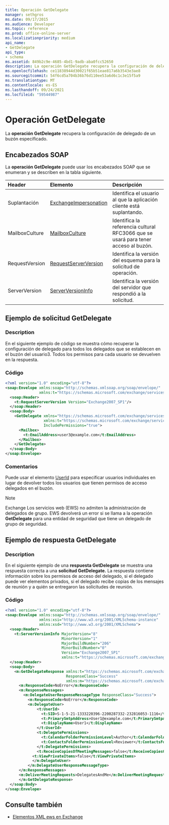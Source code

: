 ```yaml
---
title: Operación GetDelegate
manager: sethgros
ms.date: 09/17/2015
ms.audience: Developer
ms.topic: reference
ms.prod: office-online-server
ms.localizationpriority: medium
api_name:
- GetDelegate
api_type:
- schema
ms.assetid: 849b2c9e-4685-4bd1-9adb-aba0fcc52650
description: La operación GetDelegate recupera la configuración de delegado de un buzón especificado.
ms.openlocfilehash: ce11838944d30021f65b51eae817a6b3543e3ae8
ms.sourcegitcommit: 54f6cd5a704b36b76d110ee53a6d6c1c3e15f5a9
ms.translationtype: MT
ms.contentlocale: es-ES
ms.lasthandoff: 09/24/2021
ms.locfileid: "59544987"
---
```

# <a name="getdelegate-operation"></a>Operación GetDelegate

La **operación GetDelegate** recupera la configuración de delegado de un buzón especificado. 
  
## <a name="soap-headers"></a>Encabezados SOAP

La **operación GetDelegate** puede usar los encabezados SOAP que se enumeran y se describen en la tabla siguiente. 
  
|**Header**|**Elemento**|**Descripción**|
|:-----|:-----|:-----|
|Suplantación  <br/> |[ExchangeImpersonation](exchangeimpersonation.md) <br/> |Identifica el usuario al que la aplicación cliente está suplantando.  <br/> |
|MailboxCulture  <br/> |[MailboxCulture](mailboxculture.md) <br/> |Identifica la referencia cultural RFC3066 que se usará para tener acceso al buzón.  <br/> |
|RequestVersion  <br/> |[RequestServerVersion](requestserverversion.md) <br/> |Identifica la versión del esquema para la solicitud de operación.  <br/> |
|ServerVersion  <br/> |[ServerVersionInfo](serverversioninfo.md) <br/> |Identifica la versión del servidor que respondió a la solicitud.  <br/> |
   
## <a name="getdelegate-request-example"></a>Ejemplo de solicitud GetDelegate

### <a name="description"></a>Description

En el siguiente ejemplo de código se muestra cómo recuperar la configuración de delegado para todos los delegados que se establecen en el buzón del usuario3. Todos los permisos para cada usuario se devuelven en la respuesta.
  
### <a name="code"></a>Código

```XML
<?xml version="1.0" encoding="utf-8"?>
<soap:Envelope xmlns:soap="http://schemas.xmlsoap.org/soap/envelope/"
               xmlns:t="https://schemas.microsoft.com/exchange/services/2006/types">
  <soap:Header>
    <t:RequestServerVersion Version="Exchange2007_SP1"/>
  </soap:Header>
  <soap:Body>
    <GetDelegate xmlns="https://schemas.microsoft.com/exchange/services/2006/messages"
                 xmlns:t="https://schemas.microsoft.com/exchange/services/2006/types"
                 IncludePermissions="true">
      <Mailbox>
        <t:EmailAddress>user3@example.com</t:EmailAddress>
      </Mailbox>
    </GetDelegate>
  </soap:Body>
</soap:Envelope>
```

### <a name="comments"></a>Comentarios

Puede usar el elemento [UserId](userid.md) para especificar usuarios individuales en lugar de devolver todos los usuarios que tienen permisos de acceso delegados en el buzón. 
  
> [!NOTE]
> Exchange Los servicios web (EWS) no admiten la administración de delegados de grupo. EWS devolverá un error si se llama a la operación **GetDelegate** para una entidad de seguridad que tiene un delegado de grupo de seguridad. 
  
## <a name="getdelegate-response-example"></a>Ejemplo de respuesta GetDelegate

### <a name="description"></a>Description

En el siguiente ejemplo de una **respuesta GetDelegate** se muestra una respuesta correcta a una **solicitud GetDelegate.** La respuesta contiene información sobre los permisos de acceso del delegado, si el delegado puede ver elementos privados, si el delegado recibe copias de los mensajes de reunión y a quién se entregaron las solicitudes de reunión. 
  
### <a name="code"></a>Código

```XML
<?xml version="1.0" encoding="utf-8"?>
<soap:Envelope xmlns:soap="http://schemas.xmlsoap.org/soap/envelope/" 
               xmlns:xsi="http://www.w3.org/2001/XMLSchema-instance" 
               xmlns:xsd="http://www.w3.org/2001/XMLSchema">
  <soap:Header>
    <t:ServerVersionInfo MajorVersion="8" 
                         MinorVersion="1" 
                         MajorBuildNumber="206" 
                         MinorBuildNumber="0" 
                         Version="Exchange2007_SP1" 
                         xmlns:t="https://schemas.microsoft.com/exchange/services/2006/types" />
  </soap:Header>
  <soap:Body>
    <m:GetDelegateResponse xmlns:t="https://schemas.microsoft.com/exchange/services/2006/types" 
                           ResponseClass="Success" 
                           xmlns:m="https://schemas.microsoft.com/exchange/services/2006/messages">
      <m:ResponseCode>NoError</m:ResponseCode>
      <m:ResponseMessages>
        <m:DelegateUserResponseMessageType ResponseClass="Success">
          <m:ResponseCode>NoError</m:ResponseCode>
          <m:DelegateUser>
              <t:UserId>
                <t:SID>S-1-5-21-1333220396-2200287332-232816053-1116</t:SID>
                <t:PrimarySmtpAddress>User1@example.com</t:PrimarySmtpAddress>
                <t:DisplayName>User1</t:DisplayName>
              </t:UserId>
              <t:DelegatePermissions>
                <t:CalendarFolderPermissionLevel>Author</t:CalendarFolderPermissionLevel>
                <t:ContactsFolderPermissionLevel>Reviewer</t:ContactsFolderPermissionLevel>
              </t:DelegatePermissions>
              <t:ReceiveCopiesOfMeetingMessages>false</t:ReceiveCopiesOfMeetingMessages>
            <t:ViewPrivateItems>false</t:ViewPrivateItems>
            </m:DelegateUser>
          </m:DelegateUserResponseMessageType>
      </m:ResponseMessages>
      <m:DeliverMeetingRequests>DelegatesAndMe</m:DeliverMeetingRequests>
      </m:GetDelegateResponse>
  </soap:Body>
</soap:Envelope>
```

## <a name="see-also"></a>Consulte también



- [Elementos XML ews en Exchange](ews-xml-elements-in-exchange.md)

